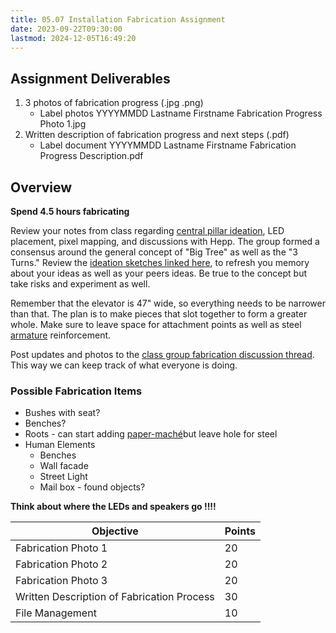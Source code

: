```yaml
---
title: 05.07 Installation Fabrication Assignment
date: 2023-09-22T09:30:00
lastmod: 2024-12-05T16:49:20
---
```


## Assignment Deliverables

1. 3 photos of fabrication progress (.jpg .png)
   - Label photos YYYYMMDD Lastname Firstname Fabrication Progress Photo 1.jpg
2. Written description of fabrication progress and next steps (.pdf)
   - Label document YYYYMMDD Lastname Firstname Fabrication Progress Description.pdf

## Overview

**Spend 4.5 hours fabricating**

Review your notes from class regarding [central pillar ideation](https://drive.google.com/drive/folders/1xP8o_I8yndh2bfj7vGLDQz9NyBYHJFDw), LED placement, pixel mapping, and discussions with Hepp. The group formed a consensus around the general concept of "Big Tree" as well as the "3 Turns." Review the [ideation sketches linked here](https://drive.google.com/drive/folders/1xP8o_I8yndh2bfj7vGLDQz9NyBYHJFDw), to refresh you memory about your ideas as well as your peers ideas. Be true to the concept but take risks and experiment as well.

Remember that the elevator is 47" wide, so everything needs to be narrower than that. The plan is to make pieces that slot together to form a greater whole. Make sure to leave space for attachment points as well as steel [armature](../../../../sculpture/armature.md) reinforcement.

Post updates and photos to the [class group fabrication discussion thread](https://cia.instructure.com/courses/719/discussion_topics/2156). This way we can keep track of what everyone is doing.

### Possible Fabrication Items

- Bushes with seat?
- Benches?
- Roots - can start adding [paper-maché](../../../../making/paper-maché.md)but leave hole for steel
- Human Elements
  - Benches
  - Wall facade
  - Street Light
  - Mail box - found objects?

**Think about where the LEDs and speakers go !!!!**

<div class="responsive-table-markdown">

| Objective                                  | Points |
| ------------------------------------------ | ------ |
| Fabrication Photo 1                        | 20     |
| Fabrication Photo 2                        | 20     |
| Fabrication Photo 3                        | 20     |
| Written Description of Fabrication Process | 30     |
| File Management                            | 10     |

</div>
